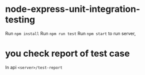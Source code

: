 # node-express-unit-integration-testing

Run `npm install`
Run `npm run test`
Run `npm start` to run server,

# you check report of test case

In api `<server>/test-report`
